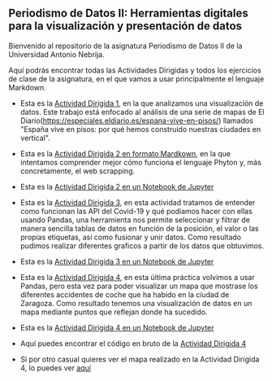 ## Periodismo de Datos II: Herramientas digitales para la visualización y presentación de datos

Bienvenido al repositorio de la asignatura Periodismo de Datos II de la Universidad Antonio Nebrija.

Aquí podrás encontrar todas las Actividades Dirigidas y todos los ejercicios de clase de la asignatura, en el que vamos a usar principalmente el lenguaje Markdown.

- Esta es la [Actividad Dirigida 1](AD_1.md), en la que analizamos una visualización de datos. Este trabajo está enfocado al análisis de una serie de mapas de El Diario(https://especiales.eldiario.es/espana-vive-en-pisos/) llamados "España vive en pisos: por qué hemos construido nuestras ciudades en vertical".

- Esta es la [Actividad Dirigida 2 en formato Mardkown](AD_2.md), en la que intentamos comprender mejor cómo funciona el lenguaje Phyton y, más concretamente, el web scrapping. 

- Esta es la [Actividad Dirigida 2 en un Notebook de Jupyter](AD2_Jupyter_Scrapping.ipynb)

- Esta es la [Actividad Dirigida 3](AD3/AD3_api-covid-19-pandas.md), en esta actividad tratamos de entender como funcionan las API del Covid-19 y qué podíamos hacer con ellas usando Pandas, una herramienta nos permite seleccionar y filtrar de manera sencilla tablas de datos en función de la posición, el valor o las propias etiquetas, así como fusionar y unir datos. Como resultado pudimos realizar diferentes graficos a partir de los datos que obtuvimos.

- Esta es la [Actividad Dirigida 3 en un Notebook de Jupyter](AD3/AD3_api-covid-19-pandas.ipynb)

- Esta es la [Actividad Dirigida 4](AD4-api-pandas-folium.md), en esta última práctica volvimos a usar Pandas, pero esta vez para poder visualizar un mapa que mostrase los diferentes accidentes de coche que ha habido en la ciudad de Zaragoza. Como resultado tenemos una visualización de datos en un mapa mediante puntos que reflejan donde ha sucedido. 

- Esta es la [Actividad Dirigida 4 en un Notebook de Jupyter](Ad4-api-pandas-2.ipynb)

- Aquí puedes encontrar el código en bruto de la [Actividad Dirigida 4](Ad4-api-pandas-2.md)

- Si por otro casual quieres ver el mapa  realizado en la Actividad Dirigida 4, lo puedes ver [aquí](tipo.html)
